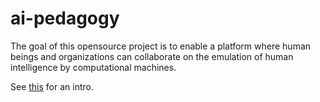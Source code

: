 # ai-pedagogy

The goal of this opensource project is to enable a platform where human beings and organizations can collaborate on the emulation of human intelligence by computational machines.

See [this](https://medium.com/@emmanuel.lim.bridgeoma/how-to-manage-the-new-business-capability-emulation-of-human-intelligence-6cf640e55797?source=friends_link&sk=2d206d45ca136d430f4618a2cfd729c4) for an intro.
